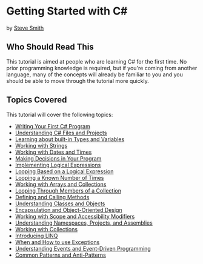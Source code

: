# Getting Started with C#
by [Steve Smith](http://deviq.com/me/steve-smith)

## Who Should Read This

This tutorial is aimed at people who are learning C# for the first time. No prior programming knowledge is required, but if you're coming from another language, many of the concepts will already be familiar to you and you should be able to move through the tutorial more quickly.

## Topics Covered

This tutorial will cover the following topics:

- [Writing Your First C# Program](lesson-01.md)
- [Understanding C# Files and Projects](lesson-02.md)
- [Learning about built-in Types and Variables](lesson-03.md)
- [Working with Strings](lesson-04.md)
- [Working with Dates and Times](lesson-05.md)
- [Making Decisions in Your Program](lesson-06.md)
- [Implementing Logical Expressions](lesson-07.md)
- [Looping Based on a Logical Expression](lesson-08.md)
- [Looping a Known Number of Times](lesson-09.md)
- [Working with Arrays and Collections](lesson-10.md)
- [Looping Through Members of a Collection](lesson-11.md)
- [Defining and Calling Methods](lesson-12.md)
- [Understanding Classes and Objects](lesson-13.md)
- [Encapsulation and Object-Oriented Design](lesson-14.md)
- [Working with Scope and Accessibility Modifiers](lesson-15.md)
- [Understanding Namespaces, Projects, and Assemblies](lesson-16.md)
- [Working with Collections](lesson-17.md)
- [Introducing LINQ](lesson-18.md)
- [When and How to use Exceptions](lesson-19.md)
- [Understanding Events and Event-Driven Programming](lesson-20.md)
- [Common Patterns and Anti-Patterns](lesson-21.md)

